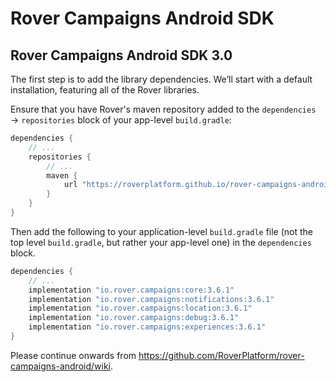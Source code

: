 # Rover Campaigns Android SDK

## Rover Campaigns Android SDK 3.0

The first step is to add the library dependencies.  We’ll start with a default
installation, featuring all of the Rover libraries.

Ensure that you have Rover's maven repository added to the `dependencies` →
`repositories` block of your app-level `build.gradle`:

```groovy
dependencies {
    // ...
    repositories {
        // ...
        maven {
            url "https://roverplatform.github.io/rover-campaigns-android/maven"
        }
    }
}
```

Then add the following to your application-level `build.gradle` file (not the
top level `build.gradle`, but rather your app-level one) in the `dependencies`
block.

```groovy
dependencies {
    // ...
    implementation "io.rover.campaigns:core:3.6.1"
    implementation "io.rover.campaigns:notifications:3.6.1"
    implementation "io.rover.campaigns:location:3.6.1"
    implementation "io.rover.campaigns:debug:3.6.1"
    implementation "io.rover.campaigns:experiences:3.6.1"
}
```

Please continue onwards from https://github.com/RoverPlatform/rover-campaigns-android/wiki.
